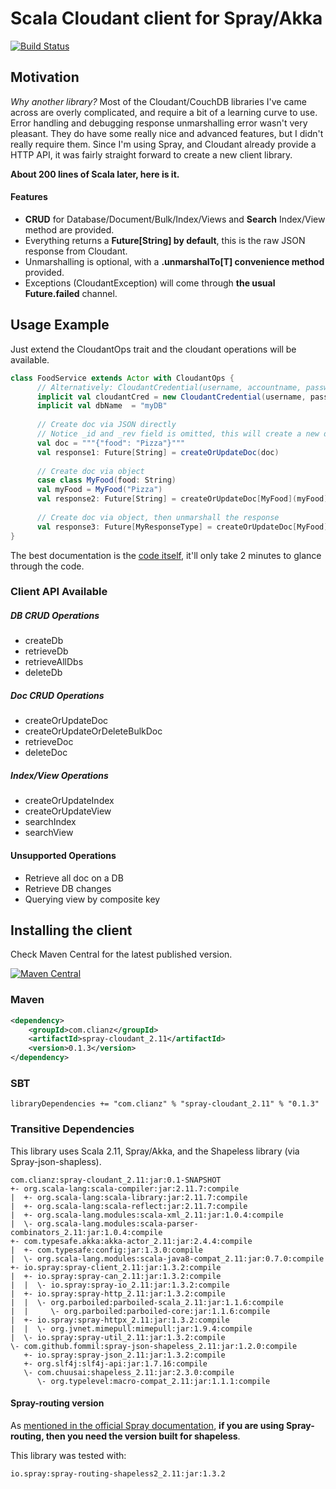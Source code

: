 # Scala Cloudant client for Spray/Akka
[![Build Status](https://travis-ci.org/icha024/spray-cloudant.svg?branch=master)](https://travis-ci.org/icha024/spray-cloudant)

## Motivation
*Why another library?* Most of the Cloudant/CouchDB libraries I've came across are overly complicated, and require a bit of a learning curve to use. Error handling and debugging response unmarshalling error wasn't very pleasant. They do have some really nice and advanced features, but I didn't really require them. Since I'm using Spray, and Cloudant already provide a HTTP API, it was fairly straight forward to create a new client library.

 **About 200 lines of Scala later, here is it.**

#### Features
- **CRUD** for Database/Document/Bulk/Index/Views and **Search** Index/View method are provided.
- Everything returns a **Future[String] by default**, this is the raw JSON response from Cloudant.
- Unmarshalling is optional, with a **.unmarshalTo[T] convenience method** provided.
- Exceptions (CloudantException) will come through **the usual Future.failed** channel.

## Usage Example

Just extend the CloudantOps trait and the cloudant operations will be available.

```scala
class FoodService extends Actor with CloudantOps {
      // Alternatively: CloudantCredential(username, accountname, password)
      implicit val cloudantCred = new CloudantCredential(username, password)
      implicit val dbName  = "myDB"
      
      // Create doc via JSON directly
      // Notice _id and _rev field is omitted, this will create a new document.
      val doc = """{"food": "Pizza"}"""
      val response1: Future[String] = createOrUpdateDoc(doc)
      
      // Create doc via object
      case class MyFood(food: String)
      val myFood = MyFood("Pizza")
      val response2: Future[String] = createOrUpdateDoc[MyFood](myFood)
      
      // Create doc via object, then unmarshall the response
      val response3: Future[MyResponseType] = createOrUpdateDoc[MyFood](myFood).unmarshalTo[MyResponseType]
}
```

The best documentation is the [code itself](https://github.com/icha024/spray-cloudant/blob/master/src/main/scala/com/clianz/cloudant/CloudantOps.scala), it'll only take 2 minutes to glance through the code.

### Client API Available
##### DB CRUD Operations
- createDb
- retrieveDb
- retrieveAllDbs
- deleteDb

##### Doc CRUD Operations
- createOrUpdateDoc
- createOrUpdateOrDeleteBulkDoc
- retrieveDoc
- deleteDoc

##### Index/View Operations
- createOrUpdateIndex
- createOrUpdateView
- searchIndex
- searchView

#### Unsupported Operations
- Retrieve all doc on a DB
- Retrieve DB changes
- Querying view by composite key 

## Installing the client
Check Maven Central for the latest published version.

[![Maven Central](https://img.shields.io/maven-central/v/com.clianz/spray-cloudant_2.11.svg)](http://search.maven.org/#search%7Cga%7C1%7Cspray-cloudant)

### Maven

```xml
<dependency>
    <groupId>com.clianz</groupId>
    <artifactId>spray-cloudant_2.11</artifactId>
    <version>0.1.3</version>
</dependency>
```

### SBT

```properties
libraryDependencies += "com.clianz" % "spray-cloudant_2.11" % "0.1.3"
```

### Transitive Dependencies

This library uses Scala 2.11, Spray/Akka, and the Shapeless library (via Spray-json-shapless).

```
com.clianz:spray-cloudant_2.11:jar:0.1-SNAPSHOT
+- org.scala-lang:scala-compiler:jar:2.11.7:compile
|  +- org.scala-lang:scala-library:jar:2.11.7:compile
|  +- org.scala-lang:scala-reflect:jar:2.11.7:compile
|  +- org.scala-lang.modules:scala-xml_2.11:jar:1.0.4:compile
|  \- org.scala-lang.modules:scala-parser-combinators_2.11:jar:1.0.4:compile
+- com.typesafe.akka:akka-actor_2.11:jar:2.4.4:compile
|  +- com.typesafe:config:jar:1.3.0:compile
|  \- org.scala-lang.modules:scala-java8-compat_2.11:jar:0.7.0:compile
+- io.spray:spray-client_2.11:jar:1.3.2:compile
|  +- io.spray:spray-can_2.11:jar:1.3.2:compile
|  |  \- io.spray:spray-io_2.11:jar:1.3.2:compile
|  +- io.spray:spray-http_2.11:jar:1.3.2:compile
|  |  \- org.parboiled:parboiled-scala_2.11:jar:1.1.6:compile
|  |     \- org.parboiled:parboiled-core:jar:1.1.6:compile
|  +- io.spray:spray-httpx_2.11:jar:1.3.2:compile
|  |  \- org.jvnet.mimepull:mimepull:jar:1.9.4:compile
|  \- io.spray:spray-util_2.11:jar:1.3.2:compile
\- com.github.fommil:spray-json-shapeless_2.11:jar:1.2.0:compile
   +- io.spray:spray-json_2.11:jar:1.3.2:compile
   +- org.slf4j:slf4j-api:jar:1.7.16:compile
   \- com.chuusai:shapeless_2.11:jar:2.3.0:compile
      \- org.typelevel:macro-compat_2.11:jar:1.1.1:compile
```

#### Spray-routing version
As [mentioned in the official Spray documentation](http://spray.io/project-info/current-versions/#shapeless-versions), **if you are using Spray-routing, then you need the version built for shapeless**.
 
This library was tested with:
```
io.spray:spray-routing-shapeless2_2.11:jar:1.3.2
```

